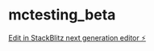 # mctesting_beta

[Edit in StackBlitz next generation editor ⚡️](https://stackblitz.com/~/github.com/hamburgerbit/mctesting_beta)